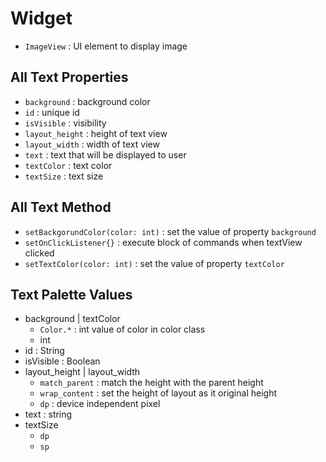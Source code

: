 # Widget
- `ImageView` : UI element to display image

## All Text Properties
- `background` : background color
- `id` : unique id
- `isVisible` : visibility
- `layout_height` : height of text view
- `layout_width` : width of text view
- `text` : text that will be displayed to user
- `textColor` : text color
- `textSize` : text size

## All Text Method
- `setBackgorundColor(color: int)` : set the value of property `background`
- `setOnClickListener{}` : execute block of commands when textView clicked
- `setTextColor(color: int)` : set the value of property `textColor`

## Text Palette Values
- background | textColor
    - `Color.*` : int value of color in color class
    - int
- id : String
- isVisible : Boolean
- layout_height | layout_width
    - `match_parent` : match the height with the parent height
    - `wrap_content` : set the height of layout as it original height
    - `dp` : device independent pixel
- text : string
- textSize
    - `dp`
    - `sp`
